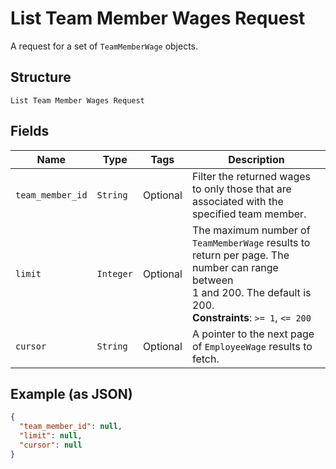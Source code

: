 
# List Team Member Wages Request

A request for a set of `TeamMemberWage` objects.

## Structure

`List Team Member Wages Request`

## Fields

| Name | Type | Tags | Description |
|  --- | --- | --- | --- |
| `team_member_id` | `String` | Optional | Filter the returned wages to only those that are associated with the<br>specified team member. |
| `limit` | `Integer` | Optional | The maximum number of `TeamMemberWage` results to return per page. The number can range between<br>1 and 200. The default is 200.<br>**Constraints**: `>= 1`, `<= 200` |
| `cursor` | `String` | Optional | A pointer to the next page of `EmployeeWage` results to fetch. |

## Example (as JSON)

```json
{
  "team_member_id": null,
  "limit": null,
  "cursor": null
}
```

